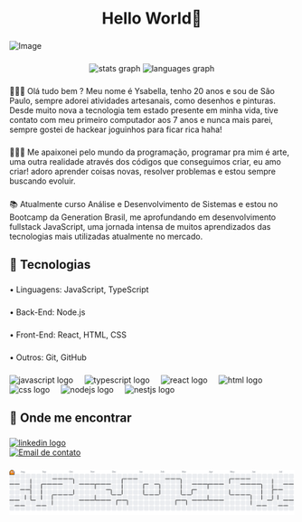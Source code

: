<h1 align="center">Hello World👋</h1>

###

![Image](https://github.com/user-attachments/assets/4209fde7-c575-444b-9a4e-18ba0de32808)

###

<div align="center">
  <img src="https://github-readme-stats.vercel.app/api?username=ysabellax&hide_title=false&hide_rank=false&show_icons=true&include_all_commits=true&count_private=true&disable_animations=false&theme=dracula&locale=en&hide_border=false" height="150" alt="stats graph"  />
  <img src="https://github-readme-stats.vercel.app/api/top-langs?username=ysabellax&locale=en&hide_title=false&layout=compact&card_width=320&langs_count=5&theme=dracula&hide_border=false" height="150" alt="languages graph"  />
</div>

###

<p align="left">👱🏻‍♀️ Olá tudo bem ? Meu nome é Ysabella, tenho 20 anos e sou de São Paulo, sempre adorei atividades artesanais, como desenhos e pinturas. Desde muito nova a tecnologia tem estado presente em minha vida, tive contato com meu primeiro computador aos 7 anos e nunca mais parei, sempre gostei de hackear joguinhos para ficar rica haha! </p>

###

<p align="left">👩🏻‍💻 Me apaixonei pelo mundo da programação, programar pra mim é arte, uma outra realidade através dos códigos que conseguimos criar, eu amo criar! adoro aprender coisas novas, resolver problemas e estou sempre buscando evoluir.</p>

###

<p align="left">📚 Atualmente curso Análise e Desenvolvimento de Sistemas e estou no Bootcamp da Generation Brasil, me aprofundando em desenvolvimento fullstack JavaScript, uma jornada intensa de muitos aprendizados das tecnologias mais utilizadas atualmente no mercado.</p>

###

<h2 align="left">🚀 Tecnologias </h2>

###

<p align="left">• Linguagens: JavaScript, TypeScript</p>

###

<p align="left">• Back-End: Node.js</p>

###

<p align="left">• Front-End: React, HTML, CSS</p>

###

<p align="left">• Outros: Git, GitHub</p>

###

<div align="left">
  <img src="https://cdn.jsdelivr.net/gh/devicons/devicon/icons/javascript/javascript-original.svg" height="40" alt="javascript logo"  />
  <img width="12" />
  <img src="https://cdn.jsdelivr.net/gh/devicons/devicon/icons/typescript/typescript-original.svg" height="40" alt="typescript logo"  />
  <img width="12" />
  <img src="https://cdn.jsdelivr.net/gh/devicons/devicon/icons/react/react-original.svg" height="40" alt="react logo"  />
  <img width="12" />
  <img src="https://github.com/user-attachments/assets/65ef0fe9-dab6-4c94-924e-363ff902f467" height="40" alt="html logo"  />
  <img width="12" />
  <img src="https://github.com/user-attachments/assets/3fa5f210-b52e-46db-aac2-ac6bf2c5ddfd" height="40" alt="css logo"  />
  <img width="12" />
  <img src="https://cdn.jsdelivr.net/gh/devicons/devicon/icons/nodejs/nodejs-original.svg" height="40" alt="nodejs logo"  />
  <img width="12" />
  <img src="https://cdn.jsdelivr.net/gh/devicons/devicon/icons/nestjs/nestjs-original.svg" height="40" alt="nestjs logo"  />
  <img width="12" />
</div>

###

<h2 align="left">📧 Onde me encontrar</h2>

###

<div align="left">
  <a href="https://www.linkedin.com/in/ysabella-santos-829a932ab/"><img src="https://img.shields.io/static/v1?message=LinkedIn&logo=linkedin&label=&color=0077B5&logoColor=white&labelColor=&style=for-the-badge" height="35" alt="linkedin logo"  /></a>
</div>
<a href="mailto:ysabella3909@gmail.com">
  <img src="https://img.shields.io/badge/EMAIL-ysabella3909@gmail.com-red?style=for-the-badge&logo=gmail&logoColor=white" alt="Email de contato"/>
</a>

###
<picture>
  <source media="(prefers-color-scheme: dark)" srcset="https://raw.githubusercontent.com/ysabellax/ysabellax/output/pacman-contribution-graph-dark.svg">
  <source media="(prefers-color-scheme: light)" srcset="https://raw.githubusercontent.com/ysabellax/ysabellax/output/pacman-contribution-graph.svg">
  <img alt="pacman contribution graph" src="https://raw.githubusercontent.com/ysabellax/ysabellax/output/pacman-contribution-graph.svg">
</picture>

###
